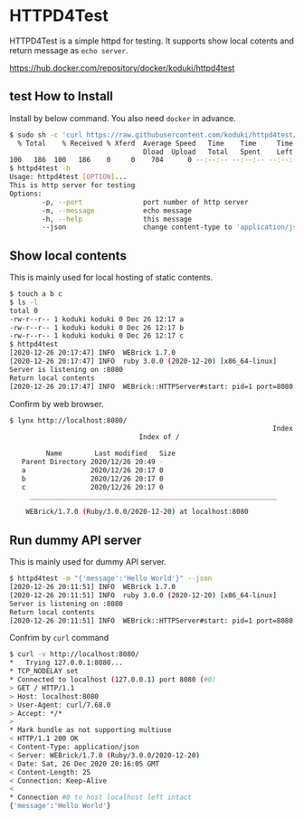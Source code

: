 HTTPD4Test
=========

HTTPD4Test is a simple httpd for testing. It supports show local cotents and return message as `echo server`.

https://hub.docker.com/repository/docker/koduki/httpd4test

test
How to Install
----------

Install by below command. You also need `docker` in advance.

```bash
$ sudo sh -c 'curl https://raw.githubusercontent.com/koduki/httpd4test/main/cli/httpd4test > /usr/bin/httpd4test && chmod a+x /usr/bin/httpd4test'
  % Total    % Received % Xferd  Average Speed   Time    Time     Time  Current
                                 Dload  Upload   Total   Spent    Left  Speed
100   186  100   186    0     0    704      0 --:--:-- --:--:-- --:--:--   704
$ httpd4test -h
Usage: httpd4test [OPTION]...
This is http server for testing
Options:
        -p, --port               port number of http server
        -m, --message            echo message
        -h, --help               this message
        --json                   change content-type to 'application/json'
```

Show local contents
----------

This is mainly used for local hosting of static contents.

```bash
$ touch a b c
$ ls -l
total 0
-rw-r--r-- 1 koduki koduki 0 Dec 26 12:17 a
-rw-r--r-- 1 koduki koduki 0 Dec 26 12:17 b
-rw-r--r-- 1 koduki koduki 0 Dec 26 12:17 c
$ httpd4test
[2020-12-26 20:17:47] INFO  WEBrick 1.7.0
[2020-12-26 20:17:47] INFO  ruby 3.0.0 (2020-12-20) [x86_64-linux]
Server is listening on :8080
Return local contents
[2020-12-26 20:17:47] INFO  WEBrick::HTTPServer#start: pid=1 port=8080
```

Confirm by web browser.
```bash
$ lynx http://localhost:8080/
                                                                 Index of /
                                Index of /

         Name        Last modified   Size
   Parent Directory 2020/12/26 20:49 -
   a                2020/12/26 20:17 0
   b                2020/12/26 20:17 0
   c                2020/12/26 20:17 0
     _____________________________________________________________

    WEBrick/1.7.0 (Ruby/3.0.0/2020-12-20) at localhost:8080
```

Run dummy API server
----------

This is mainly used for dummy API server.

```bash
$ httpd4test -m "{'message':'Hello World'}" --json
[2020-12-26 20:11:51] INFO  WEBrick 1.7.0
[2020-12-26 20:11:51] INFO  ruby 3.0.0 (2020-12-20) [x86_64-linux]
Server is listening on :8080
Return local contents
[2020-12-26 20:11:51] INFO  WEBrick::HTTPServer#start: pid=1 port=8080
```

Confrim by `curl` command
```bash
$ curl -v http://localhost:8080/
*   Trying 127.0.0.1:8080...
* TCP_NODELAY set
* Connected to localhost (127.0.0.1) port 8080 (#0)
> GET / HTTP/1.1
> Host: localhost:8080
> User-Agent: curl/7.68.0
> Accept: */*
>
* Mark bundle as not supporting multiuse
< HTTP/1.1 200 OK
< Content-Type: application/json
< Server: WEBrick/1.7.0 (Ruby/3.0.0/2020-12-20)
< Date: Sat, 26 Dec 2020 20:16:05 GMT
< Content-Length: 25
< Connection: Keep-Alive
<
* Connection #0 to host localhost left intact
{'message':'Hello World'}
```